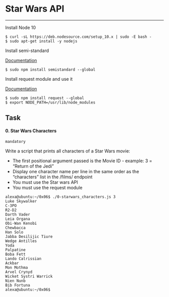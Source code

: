 # Star Wars API
---------------------------------
Install Node 10

    $ curl -sL https://deb.nodesource.com/setup_10.x | sudo -E bash -
    $ sudo apt-get install -y nodejs

Install semi-standard

[Documentation](https://intranet.alxswe.com/rltoken/WjMvQfBMKBdsNUuHyg55Dw)

    $ sudo npm install semistandard --global

Install request module and use it

[Documentation](https://intranet.alxswe.com/rltoken/BWz2gc45S-nZaxEY6GA6Zw)

    $ sudo npm install request --global
    $ export NODE_PATH=/usr/lib/node_modules

## Task


#### 0. Star Wars Characters
`mandatory`

Write a script that prints all characters of a Star Wars movie:

   - The first positional argument passed is the Movie ID - example: 3 = “Return of the Jedi”
   - Display one character name per line in the same order as the “characters” list in the /films/ endpoint
   - You must use the Star wars API
   - You must use the request module

    alexa@ubuntu:~/0x06$ ./0-starwars_characters.js 3
    Luke Skywalker
    C-3PO
    R2-D2
    Darth Vader
    Leia Organa
    Obi-Wan Kenobi
    Chewbacca
    Han Solo
    Jabba Desilijic Tiure
    Wedge Antilles
    Yoda
    Palpatine
    Boba Fett
    Lando Calrissian
    Ackbar
    Mon Mothma
    Arvel Crynyd
    Wicket Systri Warrick
    Nien Nunb
    Bib Fortuna
    alexa@ubuntu:~/0x06$ 

